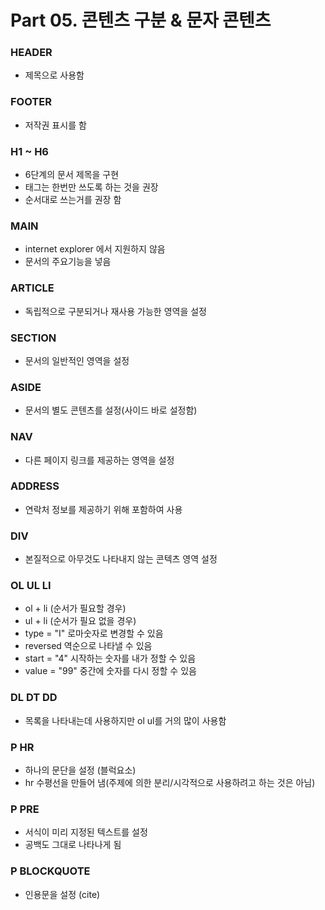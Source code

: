 # Part 05. 콘텐츠 구분 & 문자 콘텐츠

### HEADER
  - 제목으로 사용함

### FOOTER
  - 저작권 표시를 함

### H1 ~ H6
  - 6단계의 문서 제목을 구현
  - 태그는 한번만 쓰도록 하는 것을 권장
  - 순서대로 쓰는거를 권장 함
  
### MAIN
  - internet explorer 에서 지원하지 않음
  - 문서의 주요기능을 넣음
  
### ARTICLE
  - 독립적으로 구분되거나 재사용 가능한 영역을 설정
  
### SECTION
  - 문서의 일반적인 영역을 설정
  
### ASIDE
  - 문서의 별도 콘텐츠를 설정(사이드 바로 설정함)
  
### NAV
  - 다른 페이지 링크를 제공하는 영역을 설정
  
### ADDRESS
  - 연락처 정보를 제공하기 위해 포함하여 사용
  
### DIV
  - 본질적으로 아무것도 나타내지 않는 콘텍츠 영역 설정

### OL UL LI
  - ol + li (순서가 필요할 경우)
  - ul + li (순서가 필요 없을 경우)
  - type = "I" 로마숫자로 변경할 수 있음
  - reversed 역순으로 나타낼 수 있음
  - start = "4" 시작하는 숫자를 내가 정할 수 있음
  - value = "99" 중간에 숫자를 다시 정할 수 있음
  
### DL DT DD
  - 목록을 나타내는데 사용하지만 ol ul를 거의 많이 사용함
  
### P HR
  - 하나의 문단을 설정 (블럭요소)
  - hr 수평선을 만들어 냄(주제에 의한 분리/시각적으로 사용하려고 하는 것은 아님)
 
### P PRE
  - 서식이 미리 지정된 텍스트를 설정
  - 공백도 그대로 나타나게 됨

### P BLOCKQUOTE
  - 인용문을 설정 (cite)
